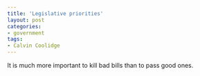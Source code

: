 ```yaml
---
title: 'Legislative priorities'
layout: post
categories:
- government
tags:
- Calvin Coolidge
---
```


It is much more important to kill bad bills than to pass good ones.